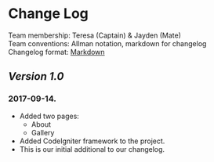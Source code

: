 # Change Log

Team membership:  Teresa (Captain) & Jayden (Mate)  
Team conventions: Allman notation, markdown for changelog  
Changelog format: [Markdown](https://github.com/adam-p/markdown-here/wiki/Markdown-Cheatsheet) 

## *Version 1.0*

### 2017-09-14.
- Added two pages:
  - About
  - Gallery
- Added CodeIgniter framework to the project.
- This is our initial additional to our changelog.
